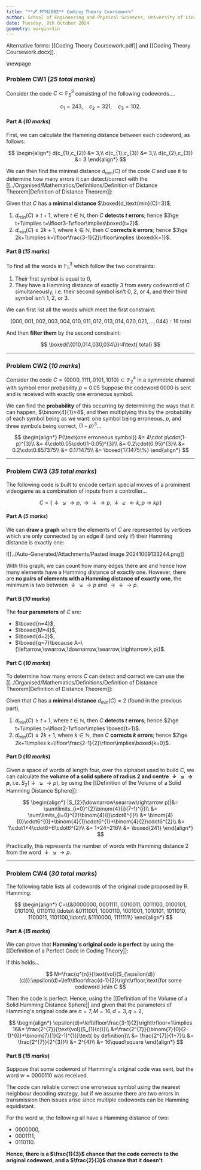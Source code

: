 ```yaml
---
title: "**🖊 MTH2002** Coding Theory Coursework"
author: School of Engineering and Physical Sciences, University of Lincoln
date: Tuesday, 8th October 2024
geometry: margin=1in
---
```


Alternative forms: [[Coding Theory Coursework.pdf]] and [[Coding Theory Coursework.docx]].

\newpage
### Problem CW1 (*25 total marks*)

Consider the code $C\subset \mathbb{F}_{5}^{3}$ consisting of the following codewords....

$$
c_{1}=243,\quad c_{2}=321,\quad c_{3}=102.
$$

#### Part A (*10 marks*)

First, we can calculate the Hamming distance between each codeword, as follows:

$$
\begin{align*}
d(c_{1},c_{2}) &= 3,\\
d(c_{1},c_{3}) &= 3,\\
d(c_{2},c_{3}) &= 3
\end{align*}
$$

We can then find the minimal distance $d_\text{min}(C)$ of the code $C$ and use it to determine how many errors it can detect/correct with the [[../Organised/Mathematics/Definitions/Definition of Distance Theorem|Definition of Distance Theorem]]:

Given that $C$ has a **minimal distance** $\boxed{d_\text{min}(C)=3}$,

1. $d_{\text{min}}(C)\ge t+1$, where $t\in \mathbb{N}$, then $C$ **detects $t$ errors**; hence $3\ge t+1\implies t=\lfloor3-1\rfloor\implies\boxed{t=2}$.
2. $d_{\text{min}}(C)\ge 2k+1$, where $k\in \mathbb{N}$, then $C$ **corrects $k$ errors**; hence $3\ge 2k+1\implies k=\lfloor\frac{3-1}{2}\rfloor\implies \boxed{k=1}$.

#### Part B (*15 marks*)

To find all the words in $\mathbb{F}_{5}^{3}$ which follow the two constraints:

1. Their first symbol is equal to $0$, 
2. They have a Hamming distance of exactly $3$ from every codeword of $C$ simultaneously, i.e. their second symbol isn't $0$, $2$, or $4$, and their third symbol isn't $1$, $2$, or $3$.

We can first list all the words which meet the first constraint:

$$
\{000,001,002,003,004,010,011,012,013,014,020,021,\ldots,044\}:16\text{ total}
$$

And then **filter them** by the second constraint:

$$
\boxed{\{010,014,030,034\}}:4\text{ total}
$$

---


### Problem CW2 (*10 marks*)

Consider the code $C=\{0000,1111,0101,1010\}\subset \mathbb{F}_{2}^{4}$ in a symmetric channel with symbol error probability $p=0.05$ Suppose the codeword $0000$ is sent and is received with exactly one erroneous symbol.

We can find the **probability** of this occurring by determining the ways that it can happen, $\binom{4}{1}=4$, and then multiplying this by the probability of each symbol being as we want: one symbol being erroneous, $p$, and three symbols being correct, $(1-p)^{3}$...

$$
\begin{align*}
P(\text{one erroneous symbol}) &= 4\cdot p\cdot(1-p)^{3}\\
&= 4\cdot0.05\cdot(1-0.05)^{3}\\
&= 0.2\cdot(0.95)^{3}\\
&= 0.2\cdot0.857375\\
&= 0.171475\\
&= \boxed{17.1475\%}
\end{align*}
$$

---


### Problem CW3 (*35 total marks*)

The following code is built to encode certain special moves of a prominent videogame as a combination of inputs from a controller...

$$
C=\{\downarrow\searrow\rightarrow p,\rightarrow\downarrow\rightarrow p,\downarrow\swarrow\leftarrow k, p\rightarrow kp\}
$$

#### Part A (*5 marks*)

We can **draw a graph** where the elements of $C$ are represented by vertices which are only connected by an edge if (and only if) their Hamming distance is exactly one:

![[../Auto-Generated/Attachments/Pasted image 20241009133244.png]]

With this graph, we can count how many edges there are and hence how many elements have a Hamming distance of exactly one. However, there are **no pairs of elements with a Hamming distance of exactly one**, the minimum is two between $\downarrow\searrow\rightarrow p$ and $\rightarrow\downarrow\rightarrow p$.

#### Part B (*10 marks*)

The **four parameters** of $C$ are:

- $\boxed{n=4}$,
- $\boxed{M=4}$,
- $\boxed{d=2}$,
- $\boxed{q=7}\because A=\{\leftarrow,\swarrow,\downarrow,\searrow,\rightarrow,k,p\}$.

#### Part C (*10 marks*)

To determine how many errors $C$ can detect and correct we can use the [[../Organised/Mathematics/Definitions/Definition of Distance Theorem|Definition of Distance Theorem]]:

Given that $C$ has a **minimal distance** $d_\text{min}(C)=2$ (found in the previous part),

1. $d_{\text{min}}(C)\ge t+1$, where $t\in \mathbb{N}$, then $C$ **detects $t$ errors**; hence $2\ge t+1\implies t=\lfloor2-1\rfloor\implies \boxed{t=1}$.
2. $d_{\text{min}}(C)\ge 2k+1$, where $k\in \mathbb{N}$, then $C$ **corrects $k$ errors**; hence $2\ge 2k+1\implies k=\lfloor\frac{2-1}{2}\rfloor\implies\boxed{k=0}$.

#### Part D (*10 marks*)

Given a space of words of length four, over the alphabet used to build $C$, we can calculate the **volume of a solid sphere of radius $2$ and centre $\downarrow\searrow\rightarrow p$**, i.e. $S_{2}(\downarrow\searrow\rightarrow p)$, by using the [[Definition of the Volume of a Solid Hamming Distance Sphere]]:

$$
\begin{align*}
|S_{2}(\downarrow\searrow\rightarrow p)|&= \sum\limits_{i=0}^{2}\binom{4}{i}(7-1)^{i}\\
&= \sum\limits_{i=0}^{2}\binom{4}{i}\cdot6^{i}\\
&= \binom{4}{0}\cdot6^{0}+\binom{4}{1}\cdot6^{1}+\binom{4}{2}\cdot6^{2}\\
&= 1\cdot1+4\cdot6+6\cdot6^{2}\\
&= 1+24+216\\
&= \boxed{241}
\end{align*}
$$

Practically, this represents the number of words with Hamming distance 2 from the word $\downarrow\searrow\rightarrow p$.

---


### Problem CW4 (*30 total marks*)

The following table lists all codewords of the original code proposed by R. Hamming:

$$
\begin{align*}
C=\{&0000000, 0001111, 0010011, 0011100, 0100101, 0101010, 0110110,\ldots\\
&0111001, 1000110, 1001001, 1010101, 1011010, 1100011, 1101100,\ldots\\
&1110000, 1111111\}
\end{align*}
$$

#### Part A (*15 marks*)

We can prove that **Hamming's original code is perfect** by using the [[Definition of a Perfect Code in Coding Theory]]:

If this holds...

$$
M=\frac{q^{n}}{\text{vol}(S_{\epsilon(d)}(c))}:\epsilon(d)=\left\lfloor\frac{d-1}{2}\right\rfloor,\text{for some codeword }c\in C
$$

Then the code is perfect. Hence, using the [[Definition of the Volume of a Solid Hamming Distance Sphere]] and given that the parameters of Hamming's original code are $n=7,M=16,d=3,q=2$,

$$
\begin{align*}
\epsilon(d)=\left\lfloor\frac{3-1}{2}\right\rfloor=1\implies 16&= \frac{2^{7}}{\text{vol}(S_{1}(c))}\\
&=\frac{2^{7}}{\binom{7}{0}(2-1)^{0}+\binom{7}{1}(2-1)^{1}}\text{ by definition}\\
&= \frac{2^{7}}{1+7}\\
&= \frac{2^{7}}{2^{3}}\\
&= 2^{4}\\
&= 16\quad\square
\end{align*}
$$

#### Part B (*15 marks*)

Suppose that some codeword of Hamming's original code was sent, but the word $w=0000110$ was received.

The code can reliable correct one erroneous symbol using the nearest neighbour decoding strategy, but if we assume there are two errors in transmission then issues arise since multiple codewords can be Hamming equidistant.

For the word $w$, the following all have a Hamming distance of two:

- $0000000$,
- $0001111$,
- $0110110$.

**Hence, there is a $\frac{1}{3}$ chance that the code corrects to the original codeword, and a $\frac{2}{3}$ chance that it doesn't**.